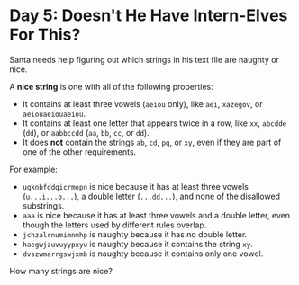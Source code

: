 # Day 5: Doesn't He Have Intern-Elves For This?
Santa needs help figuring out which strings in his text file are naughty or nice.

A **nice string** is one with all of the following properties:
* It contains at least three vowels (`aeiou` only), like `aei`, `xazegov`, or `aeiouaeiouaeiou`.
* It contains at least one letter that appears twice in a row, like `xx`, `abcdde` (`dd`), or `aabbccdd` (`aa`, `bb`, 
`cc`, or `dd`).
* It does **not** contain the strings `ab`, `cd`, `pq`, or `xy`, even if they are part of one of the other requirements.

For example:
* `ugknbfddgicrmopn` is nice because it has at least three vowels (`u...i...o...`), a double letter (`...dd...`), and 
none of the disallowed substrings.
* `aaa` is nice because it has at least three vowels and a double letter, even though the letters used by different 
rules overlap.
* `jchzalrnumimnmhp` is naughty because it has no double letter.
* `haegwjzuvuyypxyu` is naughty because it contains the string `xy`.
* `dvszwmarrgswjxmb` is naughty because it contains only one vowel.

How many strings are nice?
